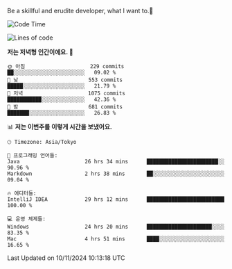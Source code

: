 Be a skillful and erudite developer, what I want to.👶

<!--START_SECTION:waka-->
![Code Time](http://img.shields.io/badge/Code%20Time-1%2C390%20hrs%2021%20mins-blue)

![Lines of code](https://img.shields.io/badge/%EC%A0%80%EB%8A%94%20%EC%97%AC%ED%83%9C%EA%B9%8C%EC%A7%80%20-883.3%20thousand%20%EC%A4%84%EC%9D%98%20%EC%BD%94%EB%93%9C%EB%A5%BC%20%EC%9E%91%EC%84%B1%ED%96%88%EC%96%B4%EC%9A%94.-blue)

**저는 저녁형 인간이에요. 🦉** 

```text
🌞 아침                     229 commits         ██░░░░░░░░░░░░░░░░░░░░░░░   09.02 % 
🌆 낮　                     553 commits         █████░░░░░░░░░░░░░░░░░░░░   21.79 % 
🌃 저녁                     1075 commits        ███████████░░░░░░░░░░░░░░   42.36 % 
🌙 밤　                     681 commits         ███████░░░░░░░░░░░░░░░░░░   26.83 % 
```


📊 **저는 이번주를 이렇게 시간을 보냈어요.** 

```text
🕑︎ Timezone: Asia/Tokyo

💬 프로그래밍 언어들: 
Java                     26 hrs 34 mins      ███████████████████████░░   90.96 % 
Markdown                 2 hrs 38 mins       ██░░░░░░░░░░░░░░░░░░░░░░░   09.04 % 

🔥 에디터들: 
IntelliJ IDEA            29 hrs 12 mins      █████████████████████████   100.00 % 

💻 운영 체제들: 
Windows                  24 hrs 20 mins      █████████████████████░░░░   83.35 % 
Mac                      4 hrs 51 mins       ████░░░░░░░░░░░░░░░░░░░░░   16.65 % 
```


 Last Updated on 10/11/2024 10:13:18 UTC
<!--END_SECTION:waka-->
